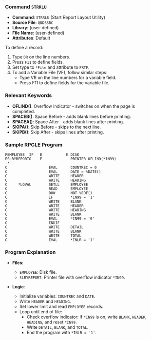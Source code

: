 
### Command `STRRLU`
- **Command**: `STRRLU` (Start Report Layout Utility)
- **Source File**: `QDDSSRC`
- **Library**: (user-defined)
- **File Name**: (user-defined)
- **Attributes**: Default

To define a record:
1. Type `DR` on the line numbers.
2. Press `F11` to define fields.
3. Set type to `*File` and attribute to `PRTF`.
4. To add a Variable File (VF), follow similar steps:
    - Type VR on the line numbers for a variable field.
    - Press F11 to define fields for the variable file.

### Relevant Keywords
- **OFLIND()**: Overflow Indicator - switches on when the page is completed.
- **SPACEB()**: Space Before - adds blank lines before printing.
- **SPACEA()**: Space After - adds blank lines after printing.
- **SKIPA()**: Skip Before - skips to the next line.
- **SKIPB()**: Skip After - skips lines after printing.

### Sample RPGLE Program

```rpg
FEMPLOYEE  IF   E           K DISK                            
FSLRYREPORTO    E             PRINTER OFLIND(*IN99)           
 *                                                            
C                   EVAL      COUNTREC = 0                    
C                   EVAL      DATE = %DATE()                  
C                   WRITE     HEADER                          
C                   WRITE     HEADING                         
C     *LOVAL        SETLL     EMPLOYEE                        
C                   READ      EMPLOYEE                        
C                   DOW       NOT %EOF()                      
C                   IF        *IN99 = '1'                     
C                   WRITE     BLANK                           
C                   WRITE     HEADER                          
C                   WRITE     HEADING                         
C                   WRITE     BLANK                           
C                   EVAL      *IN99 = '0'                     
C                   ENDIF                                     
C                   WRITE     DETAIL                          
C                   WRITE     BLANK                           
C                   WRITE     TOTAL            
C                   EVAL      *INLR = '1'      
```

### Program Explanation
- **Files**:
  - `EMPLOYEE`: Disk file.
  - `SLRYREPORT`: Printer file with overflow indicator `*IN99`.

- **Logic**:
  - Initialize variables: `COUNTREC` and `DATE`.
  - Write `HEADER` and `HEADING`.
  - Set lower limit and read `EMPLOYEE` records.
  - Loop until end of file:
    - Check overflow indicator: If `*IN99` is on, write `BLANK`, `HEADER`, `HEADING`, and reset `*IN99`.
    - Write `DETAIL`, `BLANK`, and `TOTAL`.
    - End the program with `*INLR = '1'`.


